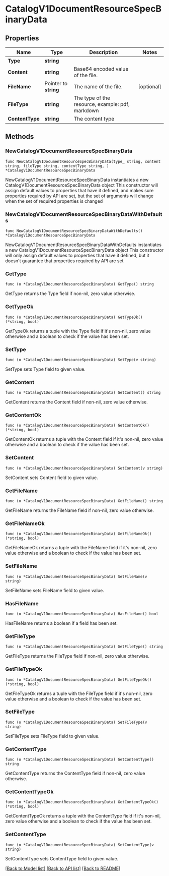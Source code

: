 # CatalogV1DocumentResourceSpecBinaryData

## Properties

Name | Type | Description | Notes
------------ | ------------- | ------------- | -------------
**Type** | **string** |  | 
**Content** | **string** | Base64 encoded value of the file. | 
**FileName** | Pointer to **string** | The name of the file. | [optional] 
**FileType** | **string** | The type of the resource, example: pdf, markdown | 
**ContentType** | **string** | The content type | 

## Methods

### NewCatalogV1DocumentResourceSpecBinaryData

`func NewCatalogV1DocumentResourceSpecBinaryData(type_ string, content string, fileType string, contentType string, ) *CatalogV1DocumentResourceSpecBinaryData`

NewCatalogV1DocumentResourceSpecBinaryData instantiates a new CatalogV1DocumentResourceSpecBinaryData object
This constructor will assign default values to properties that have it defined,
and makes sure properties required by API are set, but the set of arguments
will change when the set of required properties is changed

### NewCatalogV1DocumentResourceSpecBinaryDataWithDefaults

`func NewCatalogV1DocumentResourceSpecBinaryDataWithDefaults() *CatalogV1DocumentResourceSpecBinaryData`

NewCatalogV1DocumentResourceSpecBinaryDataWithDefaults instantiates a new CatalogV1DocumentResourceSpecBinaryData object
This constructor will only assign default values to properties that have it defined,
but it doesn't guarantee that properties required by API are set

### GetType

`func (o *CatalogV1DocumentResourceSpecBinaryData) GetType() string`

GetType returns the Type field if non-nil, zero value otherwise.

### GetTypeOk

`func (o *CatalogV1DocumentResourceSpecBinaryData) GetTypeOk() (*string, bool)`

GetTypeOk returns a tuple with the Type field if it's non-nil, zero value otherwise
and a boolean to check if the value has been set.

### SetType

`func (o *CatalogV1DocumentResourceSpecBinaryData) SetType(v string)`

SetType sets Type field to given value.


### GetContent

`func (o *CatalogV1DocumentResourceSpecBinaryData) GetContent() string`

GetContent returns the Content field if non-nil, zero value otherwise.

### GetContentOk

`func (o *CatalogV1DocumentResourceSpecBinaryData) GetContentOk() (*string, bool)`

GetContentOk returns a tuple with the Content field if it's non-nil, zero value otherwise
and a boolean to check if the value has been set.

### SetContent

`func (o *CatalogV1DocumentResourceSpecBinaryData) SetContent(v string)`

SetContent sets Content field to given value.


### GetFileName

`func (o *CatalogV1DocumentResourceSpecBinaryData) GetFileName() string`

GetFileName returns the FileName field if non-nil, zero value otherwise.

### GetFileNameOk

`func (o *CatalogV1DocumentResourceSpecBinaryData) GetFileNameOk() (*string, bool)`

GetFileNameOk returns a tuple with the FileName field if it's non-nil, zero value otherwise
and a boolean to check if the value has been set.

### SetFileName

`func (o *CatalogV1DocumentResourceSpecBinaryData) SetFileName(v string)`

SetFileName sets FileName field to given value.

### HasFileName

`func (o *CatalogV1DocumentResourceSpecBinaryData) HasFileName() bool`

HasFileName returns a boolean if a field has been set.

### GetFileType

`func (o *CatalogV1DocumentResourceSpecBinaryData) GetFileType() string`

GetFileType returns the FileType field if non-nil, zero value otherwise.

### GetFileTypeOk

`func (o *CatalogV1DocumentResourceSpecBinaryData) GetFileTypeOk() (*string, bool)`

GetFileTypeOk returns a tuple with the FileType field if it's non-nil, zero value otherwise
and a boolean to check if the value has been set.

### SetFileType

`func (o *CatalogV1DocumentResourceSpecBinaryData) SetFileType(v string)`

SetFileType sets FileType field to given value.


### GetContentType

`func (o *CatalogV1DocumentResourceSpecBinaryData) GetContentType() string`

GetContentType returns the ContentType field if non-nil, zero value otherwise.

### GetContentTypeOk

`func (o *CatalogV1DocumentResourceSpecBinaryData) GetContentTypeOk() (*string, bool)`

GetContentTypeOk returns a tuple with the ContentType field if it's non-nil, zero value otherwise
and a boolean to check if the value has been set.

### SetContentType

`func (o *CatalogV1DocumentResourceSpecBinaryData) SetContentType(v string)`

SetContentType sets ContentType field to given value.



[[Back to Model list]](../README.md#documentation-for-models) [[Back to API list]](../README.md#documentation-for-api-endpoints) [[Back to README]](../README.md)


